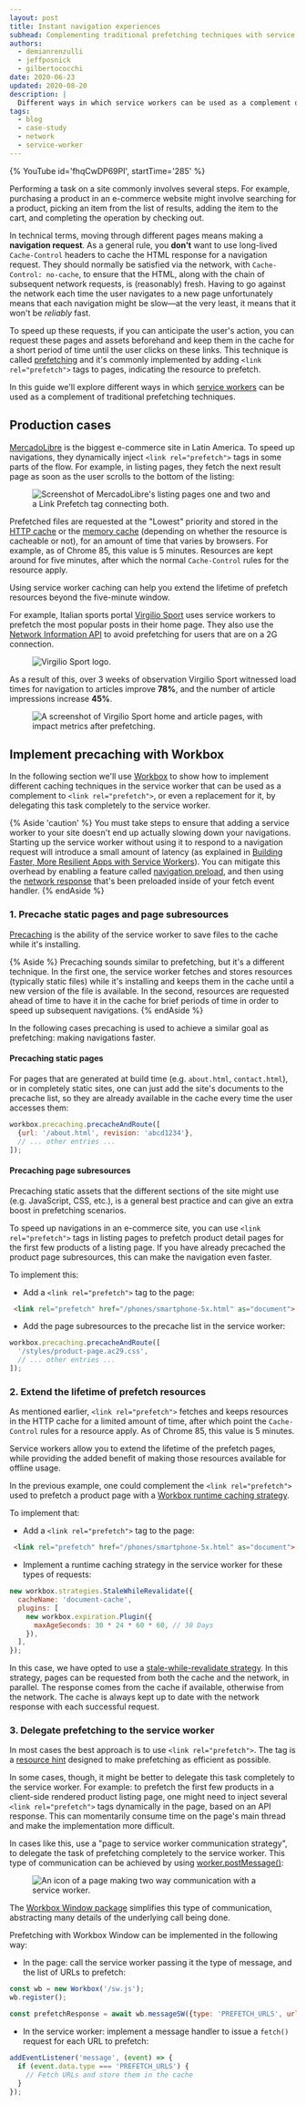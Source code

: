 ```yaml
---
layout: post
title: Instant navigation experiences
subhead: Complementing traditional prefetching techniques with service workers.
authors:
  - demianrenzulli
  - jeffposnick
  - gilbertococchi
date: 2020-06-23
updated: 2020-08-20
description: |
  Different ways in which service workers can be used as a complement of traditional prefetching techniques.
tags:
  - blog
  - case-study
  - network
  - service-worker
---
```


{% YouTube id='fhqCwDP69PI', startTime='285' %}

Performing a task on a site commonly involves several steps. For example, purchasing a product in an e-commerce website might involve searching for a product, picking an item from the list of results, adding the item to the cart, and completing the operation by checking out.

In technical terms, moving through different pages means making a **navigation request**. As a general rule, you **don't** want to use long-lived `Cache-Control` headers to cache the HTML response for a navigation request. They should normally be satisfied via the network, with `Cache-Control: no-cache`, to ensure that the HTML, along with the chain of subsequent network requests, is (reasonably) fresh.
Having to go against the network each time the user navigates to a new page unfortunately means that each navigation might be slow—at the very least, it means that it won't be *reliably* fast.

To speed up these requests, if you can anticipate the user's action, you can request these pages and assets beforehand and keep them in the cache for a short period of time until the user clicks on these links. This technique is called [prefetching](/link-prefetch/) and it's commonly implemented by adding `<link rel="prefetch">` tags to pages, indicating the resource to prefetch.

In this guide we'll explore different ways in which [service workers](https://developer.mozilla.org/en-US/docs/Web/API/Service_Worker_API) can be used as a complement of traditional prefetching techniques.

## Production cases

[MercadoLibre](https://www.mercadolibre.com.ar/) is the biggest e-commerce site in Latin America. To speed up navigations, they dynamically inject `<link rel="prefetch">` tags in some parts of the flow. For example, in listing pages, they fetch the next result page as soon as the user scrolls to the bottom of the listing:

<figure class="w-figure">
  <img src="mercadolibre-prefetch.png"
       alt="Screenshot of MercadoLibre's listing pages one and two and a Link Prefetch tag connecting both.">
</figure>

Prefetched files are requested at the "Lowest" priority and stored in the [HTTP cache](/http-cache/) or the [memory cache](https://calendar.perfplanet.com/2016/a-tale-of-four-caches/) (depending on whether the resource is cacheable or not), for an amount of time that varies by browsers. For example, as of Chrome 85, this value is 5 minutes. Resources are kept around for five minutes, after which the normal `Cache-Control` rules for the resource apply.

Using service worker caching can help you extend the lifetime of prefetch resources beyond the five-minute window.

For example, Italian sports portal [Virgilio Sport](https://sport.virgilio.it/) uses service workers to prefetch the most popular posts in their home page. They also use the [Network Information API](https://developer.mozilla.org/en-US/docs/Web/API/Network_Information_API) to avoid prefetching for users that are on a 2G connection.

<figure class="w-figure">
  <img src="virgilio-sport-logo.png"
       alt="Virgilio Sport logo.">
</figure>

As a result of this, over 3 weeks of observation Virgilio Sport witnessed load times for navigation to articles improve **78%**, and the number of article impressions increase **45%**.

<figure class="w-figure">
  <img src="virgilio-sport-prefetch.png"
       alt="A screenshot of Virgilio Sport home and article pages, with impact metrics after prefetching.">
</figure>

## Implement precaching with Workbox

In the following section we'll use [Workbox](/workbox/) to show how to implement different caching techniques in the service worker that can be used as a complement to `<link rel="prefetch">`, or even a replacement for it, by delegating this task completely to the service worker.

{% Aside 'caution' %} You must take steps to ensure that adding a service worker to your site doesn't end up actually slowing down your navigations. Starting up the service worker without using it to respond to a navigation request will introduce a small amount of latency (as explained in [Building Faster, More Resilient Apps with Service Workers](https://www.youtube.com/watch?v=25aCD5XL1Jk)). You can mitigate this overhead by enabling a feature called [navigation preload](https://developers.google.com/web/updates/2017/02/navigation-preload), and then using the [network response](https://developers.google.com/web/updates/2017/02/navigation-preload#using_the_preloaded_response) that's been preloaded inside of your fetch event handler.
{% endAside %}

### 1. Precache static pages and page subresources

[Precaching](/precache-with-workbox/) is the ability of the service worker to save files to the cache while it's installing.

{% Aside %}
Precaching sounds similar to prefetching, but it's a different technique. In the first one, the service worker fetches and stores resources (typically static files) while it's installing and keeps them in the cache until a new version of the file is available. In the second, resources are requested ahead of time to have it in the cache for brief periods of time in order to speed up subsequent navigations.
{% endAside %}

In the following cases precaching is used to achieve a similar goal as prefetching: making navigations faster.

#### Precaching static pages

For pages that are generated at build time (e.g. `about.html`, `contact.html`), or in completely static sites, one can just add the site's documents to the precache list, so they are already available in the cache every time the user accesses them:

```javascript
workbox.precaching.precacheAndRoute([
  {url: '/about.html', revision: 'abcd1234'},
  // ... other entries ...
]);
```

#### Precaching page subresources

Precaching static assets that the different sections of the site might use (e.g. JavaScript, CSS, etc.), is a general best practice and can give an extra boost in prefetching scenarios.

To speed up navigations in an e-commerce site, you can use  `<link rel="prefetch">` tags in listing pages to prefetch product detail pages for the first few products of a listing page. If you have already precached the product page subresources, this can make the navigation even faster.

To implement this:

- Add a `<link rel="prefetch">` tag to the page:

```html
 <link rel="prefetch" href="/phones/smartphone-5x.html" as="document">
```

- Add the page subresources to the precache list in the service worker:

```javascript
workbox.precaching.precacheAndRoute([
  '/styles/product-page.ac29.css',
  // ... other entries ...
]);
```

### 2. Extend the lifetime of prefetch resources

As mentioned earlier, `<link rel="prefetch">` fetches and keeps resources in the HTTP cache for a limited amount of time, after which point the `Cache-Control` rules for a resource apply. As of Chrome 85, this value is 5 minutes.

Service workers allow you to extend the lifetime of the prefetch pages, while providing the added benefit of making those resources available for offline usage.

In the previous example, one could complement the `<link rel="prefetch">` used to prefetch a product page with a [Workbox runtime caching strategy](/runtime-caching-with-workbox/).

To implement that:

- Add a `<link rel="prefetch">` tag to the page:

```html
 <link rel="prefetch" href="/phones/smartphone-5x.html" as="document">
 ```

 - Implement a runtime caching strategy in the service worker for these types of requests:

```javascript
new workbox.strategies.StaleWhileRevalidate({
  cacheName: 'document-cache',
  plugins: [
    new workbox.expiration.Plugin({
      maxAgeSeconds: 30 * 24 * 60 * 60, // 30 Days
    }),
  ],
});
```

In this case, we have opted to use a [stale-while-revalidate strategy](https://developers.google.com/web/tools/workbox/modules/workbox-strategies#stale-while-revalidate). In this strategy, pages can be requested from both the cache and the network, in parallel. The response comes from the cache if available, otherwise from the network. The cache is always kept up to date with the network response with each successful request.

### 3. Delegate prefetching to the service worker

In most cases the best approach is to use `<link rel="prefetch">`. The tag is a [resource hint](https://www.w3.org/TR/resource-hints/) designed to make prefetching as efficient as possible.

In some cases, though, it might be better to delegate this task completely to the service worker.
For example: to prefetch the first few products in a client-side rendered product listing page, one might need to inject several `<link rel="prefetch">` tags dynamically in the page, based on an API response. This can momentarily consume time on the page's main thread and make the implementation more difficult.

In cases like this, use a "page to service worker communication strategy", to delegate the task of prefetching completely to the service worker. This type of communication can be achieved by using [worker.postMessage()](https://html.spec.whatwg.org/multipage/workers.html#dom-worker-postmessage):

<figure class="w-figure">
  <img src="page-to-sw.png"
       alt="An icon of a page making two way communication with a service worker.">
</figure>

The [Workbox Window package](https://developers.google.com/web/tools/workbox/modules/workbox-window) simplifies this type of communication, abstracting many details of the underlying call being done.

Prefetching with Workbox Window can be implemented in the following way:

- In the page: call the service worker passing it the type of message, and the list of URLs to prefetch:

```javascript
const wb = new Workbox('/sw.js');
wb.register();

const prefetchResponse = await wb.messageSW({type: 'PREFETCH_URLS', urls: […]});
```

- In the service worker: implement a message handler to issue a `fetch()` request for each URL to prefetch:

```javascript
addEventListener('message', (event) => {
  if (event.data.type === 'PREFETCH_URLS') {
    // Fetch URLs and store them in the cache
  }
});
```

